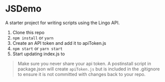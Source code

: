 # JSDemo

A starter project for writing scripts using the Lingo API.
1. Clone this repo
2. `npm install` or `yarn`
3. Create an API token and add it to apiToken.js
4. `npm start` or `yarn start`
5. Start updating index.js to

> Make sure you never share your api token. A postinstall script in package.json will create `apiToken.js` but is included in the .gitignore to ensure it is not committed with changes back to your repo.